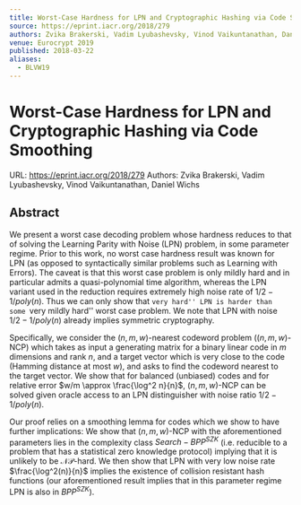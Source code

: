 ```yaml
---
title: Worst-Case Hardness for LPN and Cryptographic Hashing via Code Smoothing
source: https://eprint.iacr.org/2018/279
authors: Zvika Brakerski, Vadim Lyubashevsky, Vinod Vaikuntanathan, Daniel Wichs
venue: Eurocrypt 2019
published: 2018-03-22
aliases:
  - BLVW19
---
```

# Worst-Case Hardness for LPN and Cryptographic Hashing via Code Smoothing
URL: https://eprint.iacr.org/2018/279
Authors: Zvika Brakerski, Vadim Lyubashevsky, Vinod Vaikuntanathan, Daniel Wichs

## Abstract
We present a worst case decoding problem whose hardness reduces to that of solving the Learning Parity with Noise (LPN) problem, in some parameter regime. Prior to this work, no worst case hardness result was known for LPN (as opposed to syntactically similar problems such as Learning with Errors). The caveat is that this worst case problem is only mildly hard and in particular admits a quasi-polynomial time algorithm, whereas the LPN variant used in the reduction requires extremely high noise rate of $1/2 - 1/poly(n)$. Thus we can only show that ``very hard'' LPN is harder than some ``very mildly hard'' worst case problem. We note that LPN with noise $1/2 - 1/poly(n)$ already implies symmetric cryptography.

Specifically, we consider the ($n, m, w$)-nearest codeword problem (($n, m, w$)-NCP) which takes as input a generating matrix for a binary linear code in $m$ dimensions and rank $n$, and a target vector which is very close to the code (Hamming distance at most $w$), and asks to find the codeword nearest to the target vector. We show that for balanced (unbiased) codes and for relative error $w/m \approx \frac{\log^2 n}{n}$, ($n, m, w$)-NCP can be solved given oracle access to an LPN distinguisher with noise ratio $1/2 - 1/poly(n)$.

Our proof relies on a smoothing lemma for codes which we show to have further implications: We show that ($n, m, w$)-NCP with the aforementioned parameters lies in the complexity class $Search-BPP^{SZK}$ (i.e. reducible to a problem that has a statistical zero knowledge protocol) implying that it is unlikely to be $\mathcal{NP}$-hard. We then show that LPN with very low noise rate $\frac{\log^2(n)}{n}$ implies the existence of collision resistant hash functions (our aforementioned result implies that in this parameter regime LPN is also in $BPP^{SZK}$).